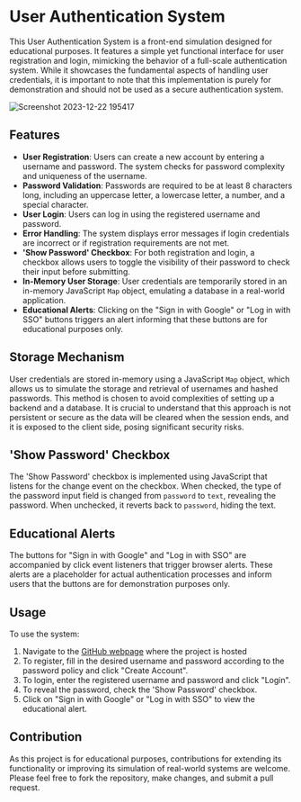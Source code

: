# User Authentication System

This User Authentication System is a front-end simulation designed for educational purposes. It features a simple yet functional interface for user registration and login, mimicking the behavior of a full-scale authentication system. While it showcases the fundamental aspects of handling user credentials, it is important to note that this implementation is purely for demonstration and should not be used as a secure authentication system.

![Screenshot 2023-12-22 195417](https://github.com/danieldotwav/User-Authentication-System/assets/31682816/cc7e49fd-e2d8-4415-b701-67ed033b6f41)

## Features

- **User Registration**: Users can create a new account by entering a username and password. The system checks for password complexity and uniqueness of the username.
- **Password Validation**: Passwords are required to be at least 8 characters long, including an uppercase letter, a lowercase letter, a number, and a special character.
- **User Login**: Users can log in using the registered username and password.
- **Error Handling**: The system displays error messages if login credentials are incorrect or if registration requirements are not met.
- **'Show Password' Checkbox**: For both registration and login, a checkbox allows users to toggle the visibility of their password to check their input before submitting.
- **In-Memory User Storage**: User credentials are temporarily stored in an in-memory JavaScript `Map` object, emulating a database in a real-world application.
- **Educational Alerts**: Clicking on the "Sign in with Google" or "Log in with SSO" buttons triggers an alert informing that these buttons are for educational purposes only.

## Storage Mechanism

User credentials are stored in-memory using a JavaScript `Map` object, which allows us to simulate the storage and retrieval of usernames and hashed passwords. This method is chosen to avoid complexities of setting up a backend and a database. It is crucial to understand that this approach is not persistent or secure as the data will be cleared when the session ends, and it is exposed to the client side, posing significant security risks.

## 'Show Password' Checkbox

The 'Show Password' checkbox is implemented using JavaScript that listens for the change event on the checkbox. When checked, the type of the password input field is changed from `password` to `text`, revealing the password. When unchecked, it reverts back to `password`, hiding the text.

## Educational Alerts

The buttons for "Sign in with Google" and "Log in with SSO" are accompanied by click event listeners that trigger browser alerts. These alerts are a placeholder for actual authentication processes and inform users that the buttons are for demonstration purposes only.

## Usage

To use the system:

1. Navigate to the [GitHub webpage](https://danieldotwav.github.io/User-Authentication-System/) where the project is hosted 
2. To register, fill in the desired username and password according to the password policy and click "Create Account".
3. To login, enter the registered username and password and click "Login".
4. To reveal the password, check the 'Show Password' checkbox.
5. Click on "Sign in with Google" or "Log in with SSO" to view the educational alert.

## Contribution

As this project is for educational purposes, contributions for extending its functionality or improving its simulation of real-world systems are welcome. Please feel free to fork the repository, make changes, and submit a pull request.
